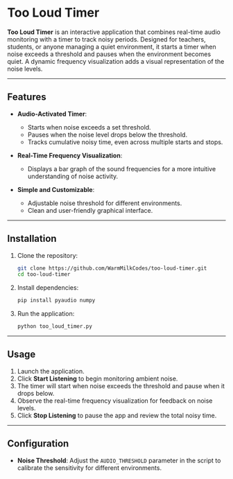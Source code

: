# Too Loud Timer

**Too Loud Timer** is an interactive application that combines real-time audio monitoring with a timer to track noisy periods. Designed for teachers, students, or anyone managing a quiet environment, it starts a timer when noise exceeds a threshold and pauses when the environment becomes quiet. A dynamic frequency visualization adds a visual representation of the noise levels.

---

## Features

- **Audio-Activated Timer**:
  - Starts when noise exceeds a set threshold.
  - Pauses when the noise level drops below the threshold.
  - Tracks cumulative noisy time, even across multiple starts and stops.

- **Real-Time Frequency Visualization**:
  - Displays a bar graph of the sound frequencies for a more intuitive understanding of noise activity.

- **Simple and Customizable**:
  - Adjustable noise threshold for different environments.
  - Clean and user-friendly graphical interface.

---

## Installation

1. Clone the repository:
   ```bash
   git clone https://github.com/WarmMilkCodes/too-loud-timer.git
   cd too-loud-timer

2. Install dependencies:
   ```bash
   pip install pyaudio numpy
3. Run the application:
   ```bash
   python too_loud_timer.py

---

## Usage
1. Launch the application.
2. Click **Start Listening** to begin monitoring ambient noise.
3. The timer will start when noise exceeds the threshold and pause when it drops below.
4. Observe the real-time frequency visualization for feedback on noise levels.
5. Click **Stop Listening** to pause the app and review the total noisy time.

---

## Configuration
- **Noise Threshold**: Adjust the ```AUDIO_THRESHOLD``` parameter in the script to calibrate the sensitivity for different environments.
